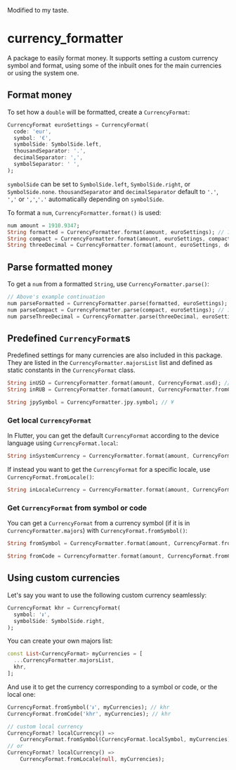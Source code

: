 Modified to my taste.

# currency_formatter

A package to easily format money. It supports setting a custom currency symbol and format,
using some of the inbuilt ones for the main currencies or using the system one.

## Format money

To set how a `double` will be formatted, create a `CurrencyFormat`:

```dart
CurrencyFormat euroSettings = CurrencyFormat(
  code: 'eur',
  symbol: '€',
  symbolSide: SymbolSide.left,
  thousandSeparator: '.',
  decimalSeparator: ',',
  symbolSeparator: ' ',
);
```

`symbolSide` can be set to `SymbolSide.left`, `SymbolSide.right`, or `SymbolSide.none`.
`thousandSeparator` and `decimalSeparator` default to `'.'`, `','` or `','`,`'.'` automatically
depending on `symbolSide`.

To format a `num`, `CurrencyFormatter.format()` is used:

```dart
num amount = 1910.9347;
String formatted = CurrencyFormatter.format(amount, euroSettings); // 1.910,93 €
String compact = CurrencyFormatter.format(amount, euroSettings, compact: true); // 1,91K €
String threeDecimal = CurrencyFormatter.format(amount, euroSettings, decimal: 3); // 1.910,945 €
```

## Parse formatted money

To get a `num` from a formatted `String`, use `CurrencyFormatter.parse()`:

```dart
// Above's example continuation
num parseFormatted = CurrencyFormatter.parse(formatted, euroSettings); // 1910.93
num parseCompact = CurrencyFormatter.parse(compact, euroSettings); // 1910.0
num parseThreeDecimal = CurrencyFormatter.parse(threeDecimal, euroSettings); // 1910.935
```

## Predefined `CurrencyFormat`s

Predefined settings for many currencies are also included in this package.
They are listed in the `CurrencyFormatter.majorsList` list and defined as static constants in the `CurrencyFormat` class.

```dart
String inUSD = CurrencyFormatter.format(amount, CurrencyFormat.usd); // $ 1,910.93
String inRUB = CurrencyFormatter.format(amount, CurrencyFormatter.fromCode('rub')!); // 1.910,93 ₽

String jpySymbol = CurrencyFormatter.jpy.symbol; // ¥
```

### Get local `CurrencyFormat`

In Flutter, you can get the default `CurrencyFormat` according to the device
language using `CurrencyFormat.local`:

```dart
String inSystemCurrency = CurrencyFormatter.format(amount, CurrencyFormat.local ?? CurrencyFormat.usd);
```

If instead you want to get the `CurrencyFormat` for a specific locale, use `CurrencyFormat.fromLocale()`:

```dart
String inLocaleCurrency = CurrencyFormatter.format(amount, CurrencyFormat.fromLocale('en_US')!);
```

### Get `CurrencyFormat` from symbol or code

You can get a `CurrencyFormat` from a currency symbol (if it is in
`CurrencyFormatter.majors`) with `CurrencyFormat.fromSymbol()`:

```dart
String fromSymbol = CurrencyFormatter.format(amount, CurrencyFormat.fromSymbol('£')!); // £ 1,910.35

String fromCode = CurrencyFormatter.format(amount, CurrencyFormat.fromCode('gbp')!); // £ 1,910.35
```

## Using custom currencies

Let's say you want to use the following custom currency seamlessly:

```dart
CurrencyFormat khr = CurrencyFormat(
  symbol: '៛',
  symbolSide: SymbolSide.right,
);
```

You can create your own majors list:

```dart
const List<CurrencyFormat> myCurrencies = [
  ...CurrencyFormatter.majorsList,
  khr,
];
```

And use it to get the currency corresponding to a symbol or code, or the local one:

```dart
CurrencyFormat.fromSymbol('៛', myCurrencies); // khr
CurrencyFormat.fromCode('khr', myCurrencies); // khr

// custom local currency
CurrencyFormat? localCurrency() =>
    CurrencyFormat.fromSymbol(CurrencyFormat.localSymbol, myCurrencies);
// or
CurrencyFormat? localCurrency() =>
    CurrencyFormat.fromLocale(null, myCurrencies);
```
